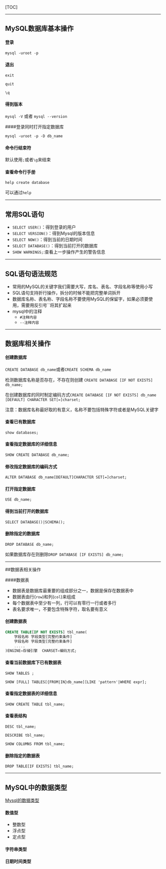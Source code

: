 [TOC]





-----------------

## MySQL数据库基本操作

#### 登录

`mysql -uroot -p`

#### 退出

`exit`

`quit`

`\q`

#### 得到版本

`mysql -V`  或者  `mysql --version`

####登录同时打开指定数据库

`mysql -uroot -p -D db_name`

#### 命令行结束符

默认使用`;`或者`\g`来结束

#### 查看命令行手册

`help create database `

可以通过`help`

---

## 常用SQL语句

+ `SELECT USER()`：得到登录的用户
+ `SELECT VERSION()`：得到Mysql的版本信息
+ `SELECT NOW()`：得到当前的日期时间
+ `SELECT DATABASE()`：得到当前打开的数据库
+ `SHOW WARNINGS;`:查看上一步操作产生的警告信息

----

## SQL语句语法规范

+ 常用的MySQL的关键字我们需要大写，库名、表名、字段名称等使用小写
+ SQL语句支持折行操作，拆分的时候不能把完整单词拆开
+ 数据库名称、表名称、字段名称不要使用MySQL的保留字，如果必须要使用，需要用反引号``将其扩起来
+ mysql中的注释
  - `#注释内容`
  - `--注释内容`

---

## 数据库相关操作

#### 创建数据库

`CREATE DATABASE db_name`或者`CREATE SCHEMA db_name`

检测数据库名称是否存在，不存在则创建 `CREATE DATABASE [IF NOT EXISTS] db_name;`

在创建数据库的同时制定编码方式`CREATE DATABASE [IF NOT EXISTS] db_name [DEFAULT] CHARACTER SET[=]charset;`

注意：数据库名称最好取的有意义，名称不要包括特殊字符或者是MySQL关键字

#### 查看已有数据库

`show databases;`

#### 查看指定数据库的详细信息

`SHOW CREATE DATABASE db_name;`

#### 修改指定数据库的编码方式

`ALTER DATABASE db_name[DEFAULT]CHARACTER SET[=]charset;`

#### 打开指定数据库

`USE db_name;`

#### 得到当前打开的数据库

`SELECT DATABASE()|SCHEMA();`

#### 删除指定的数据库

`DROP DATABASE db_name;`

如果数据库存在则删除`DROP DATABASE [IF EXISTS] db_name;`

-----------

##数据表相关操作

####数据表

+ 数据表是数据库最重要的组成部分之一，数据是保存在数据表中
+ 数据表由行(`row`)和列(`col`)来组成
+ 每个数据表中至少有一列，行可以有零行一行或者多行
+ 表名要求唯一，不要包含特殊字符，取名要有意义

#### 创建数据表

```sql
CREATE TABLE[IF NOT EXISTS] tbl_name(
	字段名称 字段类型[完整约束条件]
	字段名称 字段类型[完整约束条件]
	.....
)ENGINE=存储引擎  CHARSET=编码方式;
```

#### 查看当前数据库下已有数据表

`SHOW TABLES ;`

`SHOW [FULL] TABLES[{FROM|IN}db_name][LIKE 'pattern'|WHERE expr];`

#### 查看指定数据表的详细信息

`SHOW CREATE TABLE tbl_name;`

#### 查看表结构

`DESC tbl_name;`

`DESCRIBE tbl_name; `

`SHOW COLUMNS FROM tbl_name;`

#### 删除指定的数据表

`DROP TABLE[IF EXISTS] tbl_name;`

---

## MySQL中的数据类型

[Mysql的数据类型](https://www.cnblogs.com/-xlp/p/8617760.html)

#### 数值型

+ 整数型
+ 浮点型
+ 定点型

#### 字符串类型

#### 日期时间类型







